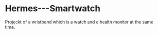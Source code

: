 # Hermes---Smartwatch
 Projeckt of a wristband which is a watch and a health monitor at the same time.
